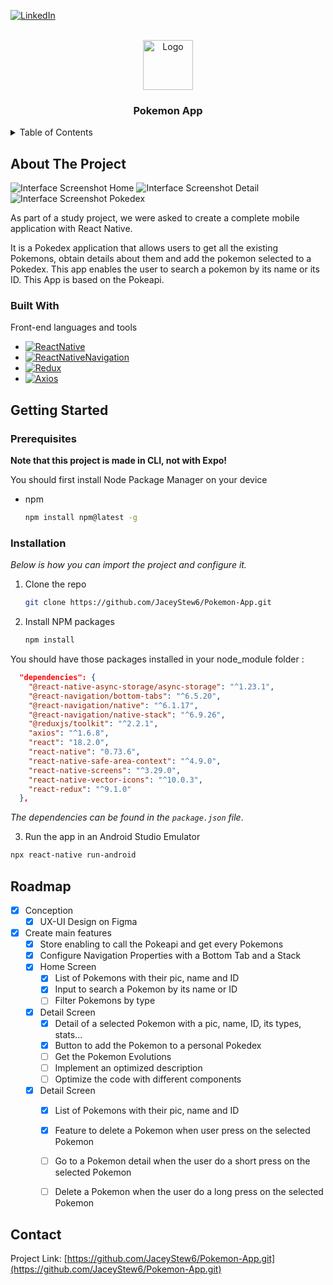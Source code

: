 <!-- PROJECT SHIELDS -->
[![LinkedIn][linkedin-shield]][linkedin-url]

<!-- PROJECT LOGO -->
<br />
<div align="center">
    <img src="./Logo Polar Fox Games.png" alt="Logo" width="80" height="80">

  <h3 align="center">Pokemon App</h3>
</div>

<!-- TABLE OF CONTENTS -->
<details>
  <summary>Table of Contents</summary>
  <ol>
    <li>
      <a href="#about-the-project">About The Project</a>
      <ul>
        <li><a href="#built-with">Built With</a></li>
      </ul>
    </li>
    <li>
      <a href="#getting-started">Getting Started</a>
      <ul>
        <li><a href="#prerequisites">Prerequisites</a></li>
        <li><a href="#installation">Installation</a></li>
      </ul>
    </li>
    <li><a href="#roadmap">Roadmap</a></li>
    <li><a href="#contact">Contact</a></li>
  </ol>
</details>

<!-- ABOUT THE PROJECT -->
## About The Project

![Interface Screenshot Home][interface-screenshot-home]
![Interface Screenshot Detail][interface-screenshot-detail]
![Interface Screenshot Pokedex][interface-screenshot-pokedex]

As part of a study project, we were asked to create a complete mobile application with React Native.

It is a Pokedex application that allows users to get all the existing Pokemons, obtain details about them and add the pokemon selected to a Pokedex. This app enables the user to search a pokemon by its name or its ID. This App is based on the Pokeapi.

### Built With

Front-end languages and tools

* [![ReactNative]][ReactNative-url]
* [![ReactNativeNavigation]][ReactNativeNavigation-url]
* [![Redux]][Redux-url]
* [![Axios]][Axios-url]


## Getting Started

### Prerequisites

**Note that this project is made in CLI, not with Expo!**

You should first install Node Package Manager on your device
* npm
  ```sh
  npm install npm@latest -g
  ```

### Installation

_Below is how you can import the project and configure it._

1. Clone the repo
   ```sh
   git clone https://github.com/JaceyStew6/Pokemon-App.git
   ```
2. Install NPM packages
   ```sh
   npm install
   ```

You should have those packages installed in your node_module folder :

```json
  "dependencies": {
    "@react-native-async-storage/async-storage": "^1.23.1",
    "@react-navigation/bottom-tabs": "^6.5.20",
    "@react-navigation/native": "^6.1.17",
    "@react-navigation/native-stack": "^6.9.26",
    "@reduxjs/toolkit": "^2.2.1",
    "axios": "^1.6.8",
    "react": "18.2.0",
    "react-native": "0.73.6",
    "react-native-safe-area-context": "^4.9.0",
    "react-native-screens": "^3.29.0",
    "react-native-vector-icons": "^10.0.3",
    "react-redux": "^9.1.0"
  },
```
_The dependencies can be found in the `package.json` file_.


3. Run the app in an Android Studio Emulator
```sh
npx react-native run-android
```


<!-- ROADMAP -->
## Roadmap

- [x] Conception
  - [x] UX-UI Design on Figma
- [x] Create main features
  - [x] Store enabling to call the Pokeapi and get every Pokemons
  - [x] Configure Navigation Properties with a Bottom Tab and a Stack
  - [x] Home Screen
    - [x] List of Pokemons with their pic, name and ID
    - [x] Input to search a Pokemon by its name or ID
    - [ ] Filter Pokemons by type
  - [x] Detail Screen
    - [x] Detail of a selected Pokemon with a pic, name, ID, its types, stats...
    - [x] Button to add the Pokemon to a personal Pokedex
    - [ ] Get the Pokemon Evolutions
    - [ ] Implement an optimized description
    - [ ] Optimize the code with different components
  - [x] Detail Screen
    - [x] List of Pokemons with their pic, name and ID
    - [x] Feature to delete a Pokemon when user press on the selected Pokemon
    - [ ] Go to a Pokemon detail when the user do a short press on the selected Pokemon
    - [ ] Delete a Pokemon when the user do a long press on the selected Pokemon



## Contact

Project Link: [https://github.com/JaceyStew6/Pokemon-App.git](https://github.com/JaceyStew6/Pokemon-App.git)



<!-- MARKDOWN LINKS & IMAGES -->
[linkedin-shield]: https://img.shields.io/badge/-LinkedIn-black.svg?style=for-the-badge&logo=linkedin&colorB=555
[linkedin-url]: https://www.linkedin.com/in/p-roxane/
[interface-screenshot-home]: ./Screenshots/HomeScreenMin.png
[interface-screenshot-detail]: ./Screenshots/PokemonDetailScreenMin.png
[interface-screenshot-pokedex]: ./Screenshots/PokedexScreenMin.png
<!-- front-end links -->
[ReactNative]: https://img.shields.io/badge/React_Native-20232A?style=for-the-badge&logo=react&logoColor=61DAFB
[ReactNative-url]: https://reactnative.dev/docs/getting-started
[ReactNativeNavigation]: https://img.shields.io/badge/React_Native_Navigation-20232A?style=for-the-badge&logo=react&logoColor=61DAFB
[ReactNativeNavigation-url]: https://reactnavigation.org/
[Redux]: https://img.shields.io/badge/Redux-593D88?style=for-the-badge&logo=redux&logoColor=white
[Redux-url]: https://react-redux.js.org/
[Axios]: https://img.shields.io/badge/Axios-ED8B00?style=for-the-badge&logo=axios&logoColor=white&color=%235A29E4
[Axios-url]: https://www.npmjs.com/package/axios